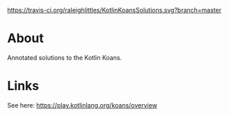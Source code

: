 https://travis-ci.org/raleighlittles/KotlinKoansSolutions.svg?branch=master

# About

Annotated solutions to the Kotlin Koans.

# Links

See here: https://play.kotlinlang.org/koans/overview
